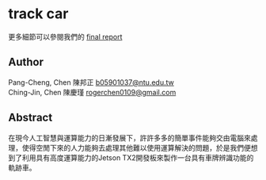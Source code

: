 track car
==
[id]:https://github.com/NTUEE-ESLab/track-car/blob/ghmaster/FINAL_REPORT.pdf
更多細節可以參閱我們的 [final report][id]

## Author
Pang-Cheng, Chen 陳邦正 <b05901037@ntu.edu.tw>   
Ching-Jin, Chen 陳慶瑾 <rogerchen0109@gmail.com>

## Abstract
  在現今人工智慧與運算能力的日漸發展下，許許多多的簡單事件能夠交由電腦來處理，使得空閒下來的人力能夠去處理其他難以使用運算解決的問題，於是我們便想到了利用具有高度運算能力的Jetson TX2開發板來製作一台具有車牌辨識功能的軌跡車。
